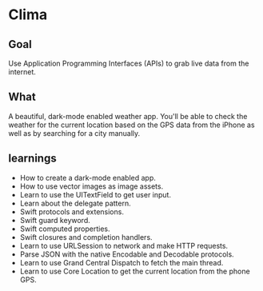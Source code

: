 
#  Clima

## Goal

Use Application Programming Interfaces (APIs) to grab live data from the internet.


## What 

A beautiful, dark-mode enabled weather app. You'll be able to check the weather for the current location based on the GPS data from the iPhone as well as by searching for a city manually. 

## learnings

* How to create a dark-mode enabled app.
* How to use vector images as image assets.
* Learn to use the UITextField to get user input. 
* Learn about the delegate pattern.
* Swift protocols and extensions. 
* Swift guard keyword. 
* Swift computed properties.
* Swift closures and completion handlers.
* Learn to use URLSession to network and make HTTP requests.
* Parse JSON with the native Encodable and Decodable protocols. 
* Learn to use Grand Central Dispatch to fetch the main thread.
* Learn to use Core Location to get the current location from the phone GPS. 

